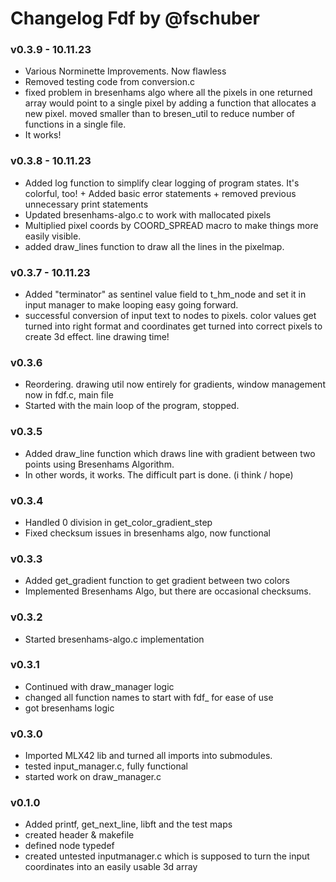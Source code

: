 # Changelog Fdf by @fschuber

### v0.3.9 - 10.11.23
- Various Norminette Improvements. Now flawless
- Removed testing code from conversion.c
- fixed problem in bresenhams algo where all the pixels in one returned array would point to a single pixel by adding a function that allocates a new pixel. moved smaller than to bresen_util to reduce number of functions in a single file.
- It works!

### v0.3.8 - 10.11.23
- Added log function to simplify clear logging of program states. It's colorful, too! + Added basic error statements + removed previous unnecessary print statements
- Updated bresenhams-algo.c to work with mallocated pixels
- Multiplied pixel coords by COORD_SPREAD macro to make things more easily visible.
- added draw_lines function to draw all the lines in the pixelmap.

### v0.3.7 - 10.11.23
- Added "terminator" as sentinel value field to t_hm_node and set it in input manager to make looping easy going forward.
- successful conversion of input text to nodes to pixels. color values get turned into right format and coordinates get turned into correct pixels to create 3d effect. line drawing time!

### v0.3.6
- Reordering. drawing util now entirely for gradients, window management now in fdf.c, main file
- Started with the main loop of the program, stopped.

### v0.3.5
- Added draw_line function which draws line with gradient between two points using Bresenhams Algorithm.
- In other words, it works. The difficult part is done. (i think / hope)

### v0.3.4
- Handled 0 division in get_color_gradient_step
- Fixed checksum issues in bresenhams algo, now functional

### v0.3.3
- Added get_gradient function to get gradient between two colors
- Implemented Bresenhams Algo, but there are occasional checksums.

### v0.3.2
- Started bresenhams-algo.c implementation

### v0.3.1
- Continued with draw_manager logic
- changed all function names to start with fdf_ for ease of use
- got bresenhams logic

### v0.3.0
- Imported MLX42 lib and turned all imports into submodules.
- tested input_manager.c, fully functional
- started work on draw_manager.c

### v0.1.0
- Added printf, get_next_line, libft and the test maps
- created header & makefile
- defined node typedef
- created untested inputmanager.c which is supposed to turn the input coordinates into an easily usable 3d array

